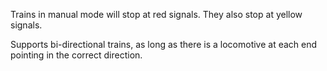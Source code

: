 Trains in manual mode will stop at red signals. They also stop at yellow signals.

Supports bi-directional trains, as long as there is a locomotive at each end pointing in the correct direction.
